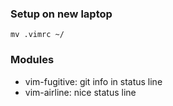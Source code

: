 ### Setup on new laptop
    mv .vimrc ~/

### Modules
* vim-fugitive: git info in status line
* vim-airline: nice status line
